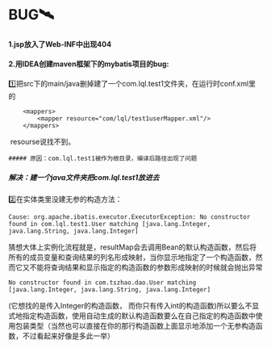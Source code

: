 # BUG:artificial_satellite:

#### 1.jsp放入了Web-INF中出现404



#### 2.用IDEA创建maven框架下的mybatis项目的bug:

:one:把src下的main/java删掉建了一个com.lql.test1文件夹，在运行时conf.xml里的

```
 	<mappers>
        <mapper resource="com/lql/test1userMapper.xml"/>
    </mappers>
```

​	resourse说找不到。

	##### 原因：com.lql.test1被作为根目录，编译后路径出现了问题

##### 解决：建一个java文件夹把com.lql.test1放进去

:two:在实体类里没建无参的构造方法：

```
Cause: org.apache.ibatis.executor.ExecutorException: No constructor found in com.lql.test1.User matching [java.lang.Integer, java.lang.String, java.lang.Integer]
```

猜想大体上实例化流程就是，resultMap会去调用Bean的默认构造函数，然后将所有的成员变量和查询结果的列名形成映射，当你显示地指定了一个构造函数，然而它又不能将查询结果和显示指定的构造函数的参数形成映射的时候就会抛出异常

```
No constructor found in com.tszhao.dao.User matching [java.lang.Integer, java.lang.String, java.lang.Integer]
```


(它想找的是传入Integer的构造函数， 而你只有传入int的构造函数)所以要么不显式地指定构造函数，使用自动生成的默认构造函数要么在自己指定的构造函数中使用包装类型（当然也可以直接在你的那行构造函数上面显示地添加一个无参构造函数，不过看起来好像是多此一举）

